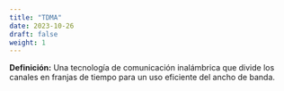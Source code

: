 ```yaml
---
title: "TDMA"
date: 2023-10-26
draft: false
weight: 1
---
```


**Definición:** Una tecnología de comunicación inalámbrica que divide los canales en franjas de tiempo para un uso eficiente del ancho de banda.
